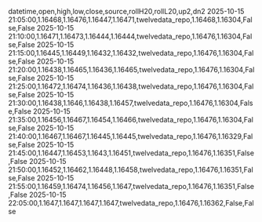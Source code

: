 datetime,open,high,low,close,source,rollH20,rollL20,up2,dn2
2025-10-15 21:05:00,1.16468,1.16476,1.16447,1.16471,twelvedata_repo,1.16468,1.16304,False,False
2025-10-15 21:10:00,1.16471,1.16473,1.16444,1.16444,twelvedata_repo,1.16476,1.16304,False,False
2025-10-15 21:15:00,1.16445,1.16449,1.16432,1.16432,twelvedata_repo,1.16476,1.16304,False,False
2025-10-15 21:20:00,1.16438,1.16465,1.16436,1.16465,twelvedata_repo,1.16476,1.16304,False,False
2025-10-15 21:25:00,1.16472,1.16474,1.16436,1.16438,twelvedata_repo,1.16476,1.16304,False,False
2025-10-15 21:30:00,1.16438,1.1646,1.16438,1.16457,twelvedata_repo,1.16476,1.16304,False,False
2025-10-15 21:35:00,1.16456,1.16467,1.16454,1.16466,twelvedata_repo,1.16476,1.16304,False,False
2025-10-15 21:40:00,1.16467,1.16467,1.16445,1.16445,twelvedata_repo,1.16476,1.16329,False,False
2025-10-15 21:45:00,1.16447,1.16453,1.1643,1.16451,twelvedata_repo,1.16476,1.16351,False,False
2025-10-15 21:50:00,1.16452,1.16462,1.16448,1.16458,twelvedata_repo,1.16476,1.16351,False,False
2025-10-15 21:55:00,1.16459,1.16474,1.16456,1.1647,twelvedata_repo,1.16476,1.16351,False,False
2025-10-15 22:05:00,1.1647,1.1647,1.1647,1.1647,twelvedata_repo,1.16476,1.16362,False,False
